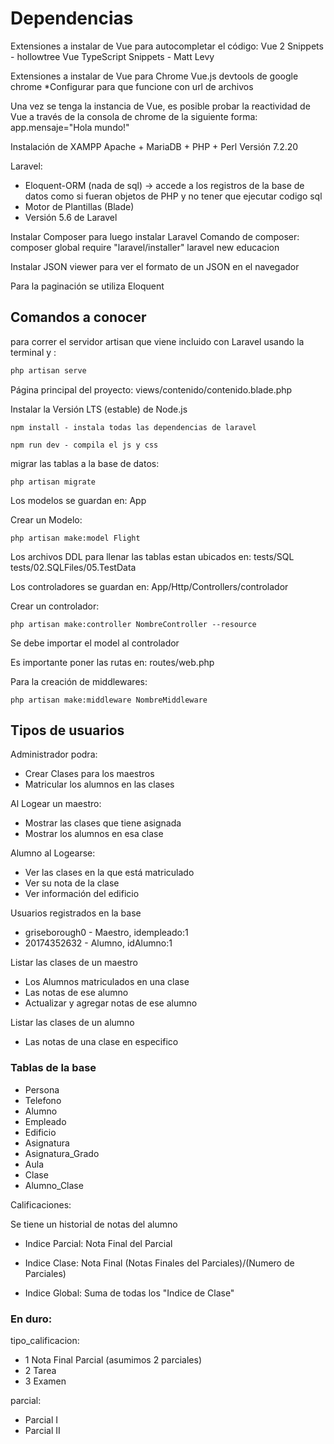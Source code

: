 # Dependencias

Extensiones a instalar de Vue para autocompletar el código:
Vue 2 Snippets - hollowtree
Vue TypeScript Snippets - Matt Levy


Extensiones a instalar de Vue para Chrome
Vue.js devtools de google chrome
*Configurar para que funcione con url de archivos


Una vez se tenga la instancia de Vue, es posible probar la reactividad de Vue
a través de la consola de chrome de la siguiente forma:
app.mensaje="Hola mundo!"


Instalación de XAMPP Apache + MariaDB + PHP + Perl
Versión 7.2.20


Laravel:
- Eloquent-ORM (nada de sql) -> accede a los registros de la base de datos como si fueran 
objetos de PHP y no tener que ejecutar codigo sql
- Motor de Plantillas (Blade)
- Versión 5.6 de Laravel


Instalar Composer para luego instalar Laravel
Comando de composer:
composer global require "laravel/installer"
laravel new educacion


Instalar JSON viewer para ver el formato de un JSON en el navegador


Para la paginación se utiliza Eloquent

## Comandos a conocer

para correr el servidor artisan que viene incluido con Laravel usando la terminal y :
```bash
php artisan serve
```

Página principal del proyecto:
views/contenido/contenido.blade.php


Instalar la Versión LTS (estable) de Node.js
```
npm install - instala todas las dependencias de laravel
```
```
npm run dev - compila el js y css
```

migrar las tablas a la base de datos:
```
php artisan migrate
```

Los modelos se guardan en: App


Crear un Modelo:
```
php artisan make:model Flight
```

Los archivos DDL para llenar las tablas estan ubicados en: tests/SQL tests/02.SQLFiles/05.TestData


Los controladores se guardan en: App/Http/Controllers/controlador


Crear un controlador:
```
php artisan make:controller NombreController --resource
```

Se debe importar el model al controlador


Es importante poner las rutas en:
routes/web.php


Para la creación de middlewares:
```
php artisan make:middleware NombreMiddleware
```

## Tipos de usuarios
Administrador podra:
  * Crear Clases para los maestros
  * Matricular los alumnos en las clases


Al Logear un maestro:
  * Mostrar las clases que tiene asignada
  * Mostrar los alumnos en esa clase


Alumno al Logearse:
  * Ver las clases en la que está matriculado
  * Ver su nota de la clase
  * Ver información del edificio


Usuarios registrados en la base
  * griseborough0 - Maestro, idempleado:1
  * 20174352632 - Alumno, idAlumno:1
  

Listar las clases de un maestro
  * Los Alumnos matriculados en una clase
  * Las notas de ese alumno
  * Actualizar y agregar notas de ese alumno


Listar las clases de un alumno
  * Las notas de una clase en especifico


### Tablas de la base
* Persona
* Telefono
* Alumno
* Empleado
* Edificio
* Asignatura
* Asignatura_Grado
* Aula
* Clase
* Alumno_Clase


Calificaciones:


Se tiene un historial de notas del alumno 

* Indice Parcial: Nota Final del Parcial

* Indice Clase: Nota Final (Notas Finales del Parciales)/(Numero de Parciales)

* Indice Global: Suma de todas los "Indice de Clase"


### En duro:
tipo_calificacion:
* 1 Nota Final Parcial (asumimos 2 parciales)
* 2 Tarea
* 3 Examen


parcial: 
* Parcial I
* Parcial II